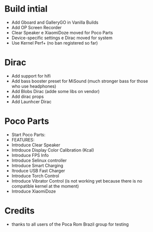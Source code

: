 
# Build intial
- Add Gboard and GalleryGO in Vanilla Builds
- Add OP Screen Recorder
- Clear Speaker e XiaomiDoze moved for Poco Parts
- Device-specific settings e Dirac moved for system
- Use Kernel Perf+ (no ban registered so far)

# Dirac 
- Add support for hifi
- Add bass booster preset for MiSound (much stronger bass for those who use headphones)
- Add Blobs Dirac (adde some libs on vendor)
- Add dirac props 
- Add Launhcer Dirac 

# Poco Parts
- Start Poco Parts: 
- FEATURES:
- Introduce Clear Speaker
- Intrdouce Display Color Calibration (Kcal)
- Introduce FPS Info
- Introduce Selinux controller
- Introduce Smart Charging
- Itroduce USB Fast Charger
- Introduce Torch Control
- Introduce Vibrator Control (is not working yet because there is no compatible kernel at the moment)
- Introduce XiaomiDoze

# Credits
- thanks to all users of the Poca Rom Brazil group for testing
